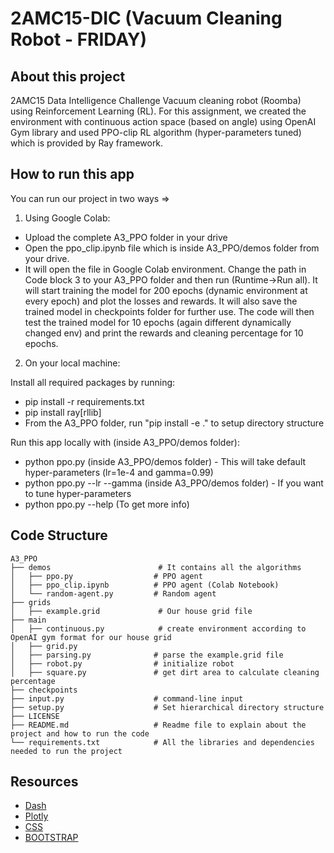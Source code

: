 # 2AMC15-DIC (Vacuum Cleaning Robot - FRIDAY)

## About this project
2AMC15 Data Intelligence Challenge Vacuum cleaning robot (Roomba) using Reinforcement Learning (RL). For this assignment, we 
created the environment with continuous action space (based on angle) using OpenAI Gym library and used PPO-clip RL algorithm
(hyper-parameters tuned) which is provided by Ray framework.

## How to run this app
You can run our project in two ways =>

1) Using Google Colab:

- Upload the complete A3_PPO folder in your drive
- Open the ppo_clip.ipynb file which is inside A3_PPO/demos folder from your drive.
- It will open the file in Google Colab environment. Change the path in Code block 3 to your A3_PPO folder
and then run (Runtime->Run all). It will start training the model for 200 epochs (dynamic environment at every epoch) and 
plot the losses and rewards. It will also save the trained model in checkpoints folder for further use. The code will then 
test the trained model for 10 epochs (again different dynamically changed env) and print the rewards and cleaning percentage
for 10 epochs.

2) On your local machine:

Install all required packages by running:

- pip install -r requirements.txt
- pip install ray[rllib]
- From the A3_PPO folder, run "pip install -e ." to setup directory structure

Run this app locally with (inside A3_PPO/demos folder):

- python ppo.py (inside A3_PPO/demos folder) - This will take default hyper-parameters (lr=1e-4 and gamma=0.99)
- python ppo.py --lr <learning-rate> --gamma <gamma> (inside A3_PPO/demos folder) - If you want to tune hyper-parameters
- python ppo.py --help (To get more info)

## Code Structure

    A3_PPO
    ├── demos                        # It contains all the algorithms
    │   ├── ppo.py                  # PPO agent
    │   ├── ppo_clip.ipynb          # PPO agent (Colab Notebook)
    │   └── random-agent.py         # Random agent
    ├── grids                      
    │   ├── example.grid             # Our house grid file
    ├── main                        
    │   ├── continuous.py            # create environment according to OpenAI gym format for our house grid
    │   ├── grid.py                  
    │   ├── parsing.py              # parse the example.grid file
    │   ├── robot.py                # initialize robot
    │   ├── square.py               # get dirt area to calculate cleaning percentage
    ├── checkpoints
    ├── input.py                    # command-line input
    ├── setup.py                    # Set hierarchical directory structure
    ├── LICENSE                    
    ├── README.md                   # Readme file to explain about the project and how to run the code
    └── requirements.txt            # All the libraries and dependencies needed to run the project

## Resources

* [Dash](https://dash.plotly.com/)
* [Plotly](https://plotly.com/python/)
* [CSS](https://codepen.io/chriddyp/pen/bWLwgP.css)
* [BOOTSTRAP](https://bootswatch.com/lux/)
